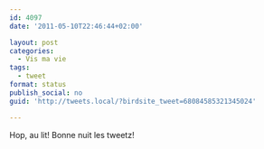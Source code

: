 ```yaml
---
id: 4097
date: '2011-05-10T22:46:44+02:00'

layout: post
categories:
  - Vis ma vie
tags:
  - tweet
format: status
publish_social: no
guid: 'http://tweets.local/?birdsite_tweet=68084585321345024'

---
```


Hop, au lit! Bonne nuit les tweetz!